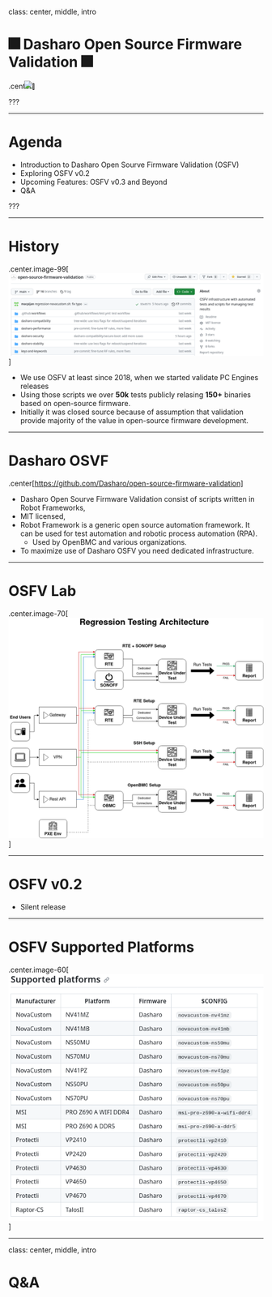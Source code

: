 class: center, middle, intro

# &#x1F386; Dasharo Open Source Firmware Validation &#x1F386;

.center[<img src="/remark-templates/dasharo-presentation-template/images/dasharo-sygnet-white.svg" width="150px" style="margin-left:-20px">]

???

---

# Agenda

* Introduction to Dasharo Open Sourve Firmware Validation (OSFV)
* Exploring OSFV v0.2
* Upcoming Features: OSFV v0.3 and Beyond
* Q&A

???

---

# History

.center.image-99[![](/img/osfv.png)]

* We use OSFV at least since 2018, when we started validate PC Engines releases
* Using those scripts we over **50k** tests publicly relasing **150+** binaries
  based on open-source firmware.
* Initially it was closed source because of assumption that validation provide
  majority of the value in open-source firmware development.

---

# Dasharo OSVF

.center[https://github.com/Dasharo/open-source-firmware-validation]

* Dasharo Open Sourve Firmware Validation consist of scripts written in Robot
  Frameworks,
* MIT licensed,
* Robot Framework is a generic open source automation framework. It can be used
  for test automation and robotic process automation (RPA).
  - Used by OpenBMC and various organizations.
* To maximize use of Dasharo OSFV you need dedicated infrastructure.

---

# OSFV Lab
 
.center.image-70[![](/img/osfv_arch.png)]

---

# OSFV v0.2

* Silent release

---

# OSFV Supported Platforms

.center.image-60[![](/img/osfv_supported_platforms.png)]

---
class: center, middle, intro

# Q&A
